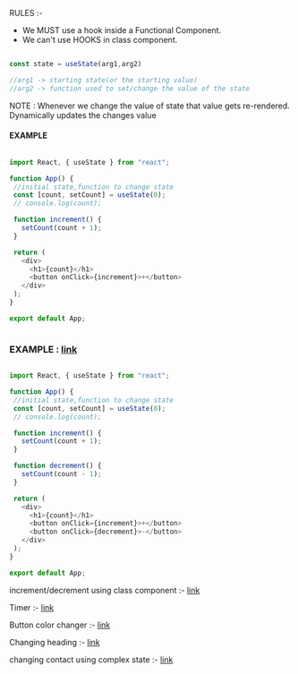 RULES :- 

- We MUST use a hook inside a Functional Component.
- We can't use HOOKS in class component.

```js

const state = useState(arg1,arg2)

//arg1 -> starting state(or the starting value)
//arg2 -> function used to set/change the value of the state


```

 NOTE : Whenever we change the value of state that value gets re-rendered. 
 Dynamically updates the changes value
 
 
 #### EXAMPLE
 
 ```js
 
 import React, { useState } from "react";

function App() {
  //initial state,function to change state
  const [count, setCount] = useState(0);
  // console.log(count);

  function increment() {
    setCount(count + 1);
  }

  return (
    <div>
      <h1>{count}</h1>
      <button onClick={increment}>+</button>
    </div>
  );
}

export default App;

 
 
 ```

 
 
 
 ### EXAMPLE : [link](https://codesandbox.io/s/usestate-hook-forked-fixm2t?file=/src/components/App.jsx)
 
 ```js
 
 import React, { useState } from "react";

function App() {
  //initial state,function to change state
  const [count, setCount] = useState(0);
  // console.log(count);

  function increment() {
    setCount(count + 1);
  }

  function decrement() {
    setCount(count - 1);
  }

  return (
    <div>
      <h1>{count}</h1>
      <button onClick={increment}>+</button>
      <button onClick={decrement}>-</button>
    </div>
  );
}

export default App;

 
 ```
 
 increment/decrement using class component :- [link](https://codesandbox.io/s/react-forms-completed-forked-sgbo5b?file=/src/index.js)
 
Timer :- [link](https://codesandbox.io/s/usestate-hook-practice-forked-ipy4gf?file=/src/components/App.jsx)

Button color changer :- [link](https://codesandbox.io/s/event-handling-in-react-forked-gx2wgy?file=/src/components/App.jsx)

Changing heading :- [link](https://codesandbox.io/s/react-forms-forked-n5ej8u?file=/src/components/App.jsx)

changing contact using complex state :- [link](https://codesandbox.io/s/changing-complex-state-practice-forked-hqqof4?file=/src/components/App.jsx)
